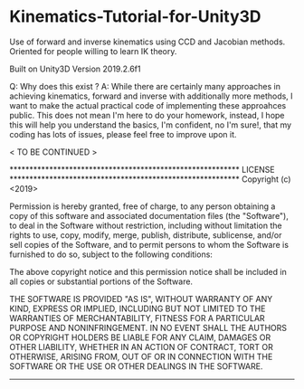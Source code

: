 # Kinematics-Tutorial-for-Unity3D
Use of forward and inverse kinematics using CCD and Jacobian methods. Oriented for people willing to learn IK theory.

Built on Unity3D Version 2019.2.6f1

Q: Why does this exist ?
A: While there are certainly many approaches in achieving kinematics, forward and inverse with additionally more methods, I want to make the actual practical code of implementing these approahces public. This does not mean I'm here to do your homework, instead, I hope this will help you understand the basics, I'm confident, no I'm sure!, that my coding has lots of issues, please feel free to improve upon it. 

< TO BE CONTINUED >

********************************************************** LICENSE **********************************************************
Copyright (c) <2019> <Eleftherios Triantafyllidis>

Permission is hereby granted, free of charge, to any person obtaining a copy
of this software and associated documentation files (the "Software"), to deal
in the Software without restriction, including without limitation the rights
to use, copy, modify, merge, publish, distribute, sublicense, and/or sell
copies of the Software, and to permit persons to whom the Software is
furnished to do so, subject to the following conditions:

The above copyright notice and this permission notice shall be included in all
copies or substantial portions of the Software.

THE SOFTWARE IS PROVIDED "AS IS", WITHOUT WARRANTY OF ANY KIND, EXPRESS OR
IMPLIED, INCLUDING BUT NOT LIMITED TO THE WARRANTIES OF MERCHANTABILITY,
FITNESS FOR A PARTICULAR PURPOSE AND NONINFRINGEMENT. IN NO EVENT SHALL THE
AUTHORS OR COPYRIGHT HOLDERS BE LIABLE FOR ANY CLAIM, DAMAGES OR OTHER
LIABILITY, WHETHER IN AN ACTION OF CONTRACT, TORT OR OTHERWISE, ARISING FROM,
OUT OF OR IN CONNECTION WITH THE SOFTWARE OR THE USE OR OTHER DEALINGS IN THE
SOFTWARE.
***************************************************************************************************************************** 
